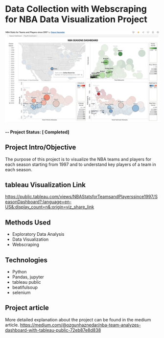 # Data Collection with Webscraping for NBA Data Visualization Project

![alternative text](images/dallas_2022.png)


#### -- Project Status: [ Completed]

## Project Intro/Objective
The purpose of this project is to visualize the NBA teams and players for each season starting from 1997 and to understand key players of a team in each season.

## tableau Visualization Link
https://public.tableau.com/views/NBAStatsforTeamsandPlayerssince1997/SeasonDashboard?:language=en-US&:display_count=n&:origin=viz_share_link


## Methods Used
* Exploratory Data Analysis
* Data Visualization
* Webscraping


## Technologies

* Python
* Pandas, jupyter
* tableau public
* beatifulsoup
* selenium



## Project article

More detailed explanation about the project can be found in the medium article.
https://medium.com/@ozgunhaznedar/nba-team-analyzes-dashboard-with-tableau-public-72eb87e8d838
